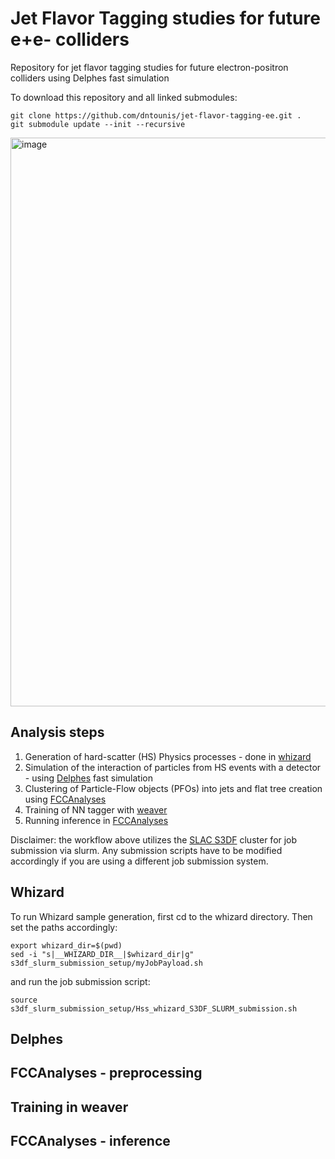 # Jet Flavor Tagging studies for future e+e- colliders

Repository for jet flavor tagging studies for future electron-positron colliders using Delphes fast simulation

To download this repository and all linked submodules:

```
git clone https://github.com/dntounis/jet-flavor-tagging-ee.git .
git submodule update --init --recursive

```



<img width="910" alt="image" src="https://github.com/user-attachments/assets/841c5d37-1118-4aec-899c-07e616c568e2">


## Analysis steps

1. Generation of hard-scatter (HS) Physics processes - done in [whizard](https://whizard.hepforge.org/)
2. Simulation of the interaction of particles from HS events with a detector - using [Delphes](https://github.com/delphes/delphes) fast simulation
3. Clustering of Particle-Flow objects (PFOs) into jets and flat tree creation using [FCCAnalyses](https://github.com/HEP-FCC/FCCAnalyses)
4. Training of NN tagger with [weaver](https://github.com/hqucms/weaver-core)
5. Running inference in [FCCAnalyses](https://github.com/HEP-FCC/FCCAnalyses)


Disclaimer: the workflow above utilizes the [SLAC S3DF](https://s3df.slac.stanford.edu) cluster for job submission via slurm. Any submission scripts have to be modified accordingly if you are using a different job submission system. 

## Whizard

To run Whizard sample generation, first cd to the whizard directory. Then set the paths accordingly:

```
export whizard_dir=$(pwd)
sed -i "s|__WHIZARD_DIR__|$whizard_dir|g" s3df_slurm_submission_setup/myJobPayload.sh
```

and run the job submission script:

```
source s3df_slurm_submission_setup/Hss_whizard_S3DF_SLURM_submission.sh
```


## Delphes

## FCCAnalyses - preprocessing

## Training in weaver

## FCCAnalyses - inference
